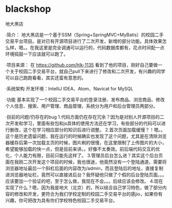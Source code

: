 # blackshop
地大黑店

·简介：
	地大黑店是一个基于SSM（Spring+SpringMVC+MyBatis）的校园二手交易平台项目。是对已有开源项目进行了二次开发，新增的部分功能。具体效果怎么样，嗯。。在我这里是完全调通可以运行的，代码数据库都有，花点时间配一点环境捣鼓一下应该就可以跑了。

·项目来源：
	在 https://github.com/hlk-1135 看到了他的项目，刚好自己要做一个关于校园二手交易平台，就自己pull下来进行了修改和二次开发，有兴趣的同学可以自己跑跑看看，其实还蛮有意思的。

·系统架构
	开发环境：IntelliJ IDEA、Atom、Navicat for MySQL

·功能
	基本实现了一个校园二手交易平台的登录注册、发布商品、浏览商品、修改个人信息、搜索、用户管理、商品管理，系统分为用户和后台管理员两部分。

·目前的问题/仍存在的bug
	1.代码方面仍在存在冗余？因为是对别人开源项目的二次开发和学习，里面有些包和js具体的使用方法还在学习，有些部分的代码可以进行删改，这个在学习相应部分的知识后进行调整。
	2.首次页面加载缓慢？！嗯。。这个是历史遗留问题，我在运行的时候确实也发现了这个问题，尤其是在清除浏览器缓存后第一次加载主页的时候，图片刷的很慢，在这里限制了上传图片的大小，希望能够加载的快一点，但是目前来讲。。好像不太奏效。前后端代码交互的优化，个人能力有限，目前只能先这样了。
	3.管理员后台怎么进？其实这个后台页面在我刚二次开发这个项目的时候，我也很迷，他竟然没有一个登陆通道，需要将浏览器地址最后一个斜杠后面的内容改为/admin，而且登陆后的地址，直接复制进浏览器地址栏，竟然可以直接进后台？我怀疑他只做了个假的后台登陆页面。。。应该要加一个验证的吧，至于怎么做，我现在不会。。。后续应该会修改。
	4.现在实现了什么？嗯，因为我是地大（北京）的，所以结合自己学习特色，做了部分内容的修改和开发，更符合为我们学校定制的校园二手交易平台的感jio，如果你有兴趣，你可把改为具有你们学校特色校园二手交易平台。	
